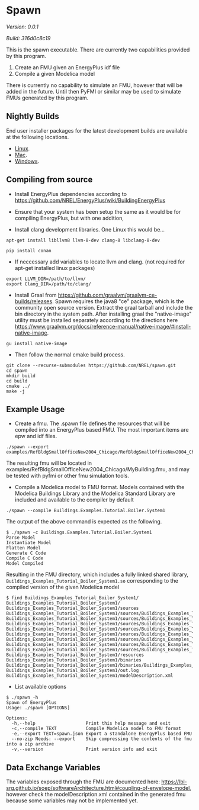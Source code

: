 # Spawn 

_Version: 0.0.1_

_Build: 316d0c8c19_


This is the spawn executable. 
There are currently two capabilities provided by this program.
1. Create an FMU given an EnergyPlus idf file
2. Compile a given Modelica model

There is currently no capability to simulate an FMU, however that will be added in the future.
Until then PyFMI or similar may be used to simulate FMUs generated by this program.

## Nightly Builds

End user installer packages for the latest development builds are available at the following locations.

* [Linux](https://spawn.s3.amazonaws.com/latest/Spawn-latest-Linux.tar.gz).
* [Mac](https://spawn.s3.amazonaws.com/latest/Spawn-latest-Darwin.tar.gz).
* [Windows](https://spawn.s3.amazonaws.com/latest/Spawn-latest-win64.zip).

## Compiling from source

* Install EnergyPlus dependencies according to https://github.com/NREL/EnergyPlus/wiki/BuildingEnergyPlus

* Ensure that your system has been setup the same as it would be for compiling EnergyPlus, but with one addition,

* Install clang development libraries. One Linux this would be...
```shell
apt-get install libllvm8 llvm-8-dev clang-8 libclang-8-dev
```

```shell
pip install conan
```

* If neccessary add variables to locate llvm and clang. (not required for apt-get installed linux packages)
```shell
export LLVM_DIR=/path/to/llvm/
export Clang_DIR=/path/to/clang/
```

* Install Graal from https://github.com/graalvm/graalvm-ce-builds/releases. Spawn requires the java8 "ce" package, which is the community open source version.
Extract the graal tarball and include the bin directory in the system path. After installing graal the "native-image" utility must be installed separately according to the directions here https://www.graalvm.org/docs/reference-manual/native-image/#install-native-image.

```shell
gu install native-image
```

* Then follow the normal cmake build process.

```shell
git clone --recurse-submodules https://github.com/NREL/spawn.git
cd spawn
mkdir build
cd build
cmake ../
make -j
```

## Example Usage

* Create a fmu. The .spawn file defines the resources that will be compiled into an EnergyPlus based FMU. 
The most important items are epw and idf files.


```shell
./spawn --export examples/RefBldgSmallOfficeNew2004_Chicago/RefBldgSmallOfficeNew2004_Chicago.spawn

```

The resulting fmu will be located in examples/RefBldgSmallOfficeNew2004_Chicago/MyBuilding.fmu,
and may be tested with pyfmi or other fmu simulation tools.

* Compile a Modelica model to FMU format. Models contained with the Modelica Buildings Library and
the Modelica Standard Library are included and available to the compiler by default

```shell
./spawn --compile Buildings.Examples.Tutorial.Boiler.System1

```

The output of the above command is expected as the following.

```shell
$ ./spawn -c Buildings.Examples.Tutorial.Boiler.System1
Parse Model
Instantiate Model
Flatten Model
Generate C Code
Compile C Code
Model Compiled
```

Resulting in the FMU directory, which includes a fully linked shared library, 
`Buildings_Examples_Tutorial_Boiler_System1.so` corresponding to the compiled version
of the given Modelica model


```shell
$ find Buildings_Examples_Tutorial_Boiler_System1/
Buildings_Examples_Tutorial_Boiler_System1/
Buildings_Examples_Tutorial_Boiler_System1/sources
Buildings_Examples_Tutorial_Boiler_System1/sources/Buildings_Examples_Tutorial_Boiler_System1_init_independent.c
Buildings_Examples_Tutorial_Boiler_System1/sources/Buildings_Examples_Tutorial_Boiler_System1_base.c
Buildings_Examples_Tutorial_Boiler_System1/sources/Buildings_Examples_Tutorial_Boiler_System1_funcs.c
Buildings_Examples_Tutorial_Boiler_System1/sources/Buildings_Examples_Tutorial_Boiler_System1_base.h
Buildings_Examples_Tutorial_Boiler_System1/sources/Buildings_Examples_Tutorial_Boiler_System1.c
Buildings_Examples_Tutorial_Boiler_System1/sources/Buildings_Examples_Tutorial_Boiler_System1_equ_init.c
Buildings_Examples_Tutorial_Boiler_System1/sources/Buildings_Examples_Tutorial_Boiler_System1_init_dependent.c
Buildings_Examples_Tutorial_Boiler_System1/sources/Buildings_Examples_Tutorial_Boiler_System1_equ.c
Buildings_Examples_Tutorial_Boiler_System1/resources
Buildings_Examples_Tutorial_Boiler_System1/binaries
Buildings_Examples_Tutorial_Boiler_System1/binaries/Buildings_Examples_Tutorial_Boiler_System1.so
Buildings_Examples_Tutorial_Boiler_System1/out.log
Buildings_Examples_Tutorial_Boiler_System1/modelDescription.xml
```

* List available options

```shell
$ ./spawn -h
Spawn of EnergyPlus
Usage: ./spawn [OPTIONS]

Options:
  -h,--help                   Print this help message and exit
  -c,--compile TEXT           Compile Modelica model to FMU format
  -e,--export TEXT=spawn.json Export a standalone EnergyPlus based FMU
  --no-zip Needs: --export    Skip compressing the contents of the fmu into a zip archive
  -v,--version                Print version info and exit
```

## Data Exchange Variables

The variables exposed through the FMU are documented here:
https://lbl-srg.github.io/soep/softwareArchitecture.html#coupling-of-envelope-model,
however check the modelDescription.xml contained in the generated fmu because
some variables may not be implemented yet.

